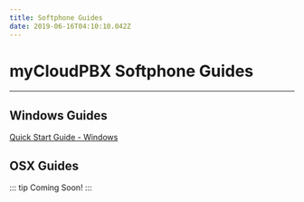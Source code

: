 ```yaml
---
title: Softphone Guides
date: 2019-06-16T04:10:10.042Z
---
```

# myCloudPBX Softphone Guides

- - -

## Windows Guides

<p><a href="https://www.ecn.net.au/~support/myCloudPBXQuickStartGuideWindows.pdf" target="_blank">Quick Start Guide - Windows</a></p>

## OSX Guides

::: tip
Coming Soon!
:::
